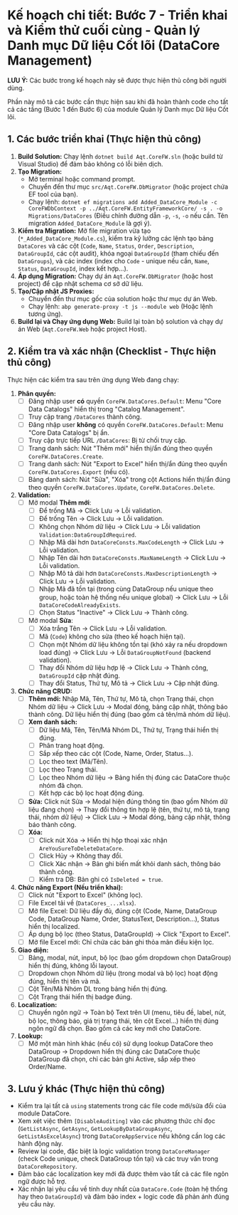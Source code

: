 # Kế hoạch chi tiết: Bước 7 - Triển khai và Kiểm thử cuối cùng - Quản lý Danh mục Dữ liệu Cốt lõi (DataCore Management)

**LƯU Ý:** Các bước trong kế hoạch này sẽ được thực hiện thủ công bởi người dùng.

Phần này mô tả các bước cần thực hiện sau khi đã hoàn thành code cho tất cả các tầng (Bước 1 đến Bước 6) của module Quản lý Danh mục Dữ liệu Cốt lõi.

## 1. Các bước triển khai (Thực hiện thủ công)

1.  **Build Solution:** Chạy lệnh `dotnet build Aqt.CoreFW.sln` (hoặc build từ Visual Studio) để đảm bảo không có lỗi biên dịch.
2.  **Tạo Migration:**
    -   Mở terminal hoặc command prompt.
    -   Chuyển đến thư mục `src/Aqt.CoreFW.DbMigrator` (hoặc project chứa EF tool của bạn).
    -   Chạy lệnh: `dotnet ef migrations add Added_DataCore_Module -c CoreFWDbContext -p ../Aqt.CoreFW.EntityFrameworkCore/ -s . -o Migrations/DataCores` (Điều chỉnh đường dẫn `-p`, `-s`, `-o` nếu cần. Tên migration `Added_DataCore_Module` là gợi ý).
3.  **Kiểm tra Migration:** Mở file migration vừa tạo (`*_Added_DataCore_Module.cs`), kiểm tra kỹ lưỡng các lệnh tạo bảng `DataCores` và các cột (`Code`, `Name`, `Status`, `Order`, `Description`, `DataGroupId`, các cột audit), khóa ngoại `DataGroupId` (tham chiếu đến `DataGroups`), và các index (index cho `Code` - unique nếu cần, `Name`, `Status`, `DataGroupId`, index kết hợp...).
4.  **Áp dụng Migration:** Chạy dự án `Aqt.CoreFW.DbMigrator` (hoặc host project) để cập nhật schema cơ sở dữ liệu.
5.  **Tạo/Cập nhật JS Proxies:**
    -   Chuyển đến thư mục gốc của solution hoặc thư mục dự án Web.
    -   Chạy lệnh: `abp generate-proxy -t js --module web` (Hoặc lệnh tương ứng).
6.  **Build lại và Chạy ứng dụng Web:** Build lại toàn bộ solution và chạy dự án Web (`Aqt.CoreFW.Web` hoặc project Host).

## 2. Kiểm tra và xác nhận (Checklist - Thực hiện thủ công)

Thực hiện các kiểm tra sau trên ứng dụng Web đang chạy:

1.  **Phân quyền:**
    -   [ ] Đăng nhập user **có** quyền `CoreFW.DataCores.Default`: Menu "Core Data Catalogs" hiển thị trong "Catalog Management".
    -   [ ] Truy cập trang `/DataCores` thành công.
    -   [ ] Đăng nhập user **không** có quyền `CoreFW.DataCores.Default`: Menu "Core Data Catalogs" bị ẩn.
    -   [ ] Truy cập trực tiếp URL `/DataCores`: Bị từ chối truy cập.
    -   [ ] Trang danh sách: Nút "Thêm mới" hiển thị/ẩn đúng theo quyền `CoreFW.DataCores.Create`.
    -   [ ] Trang danh sách: Nút "Export to Excel" hiển thị/ẩn đúng theo quyền `CoreFW.DataCores.Export` (nếu có).
    -   [ ] Bảng danh sách: Nút "Sửa", "Xóa" trong cột Actions hiển thị/ẩn đúng theo quyền `CoreFW.DataCores.Update`, `CoreFW.DataCores.Delete`.
2.  **Validation:**
    -   [ ] Mở modal **Thêm mới**:
        -   [ ] Để trống Mã -> Click Lưu -> Lỗi validation.
        -   [ ] Để trống Tên -> Click Lưu -> Lỗi validation.
        -   [ ] Không chọn Nhóm dữ liệu -> Click Lưu -> Lỗi validation `Validation:DataGroupIdRequired`.
        -   [ ] Nhập Mã dài hơn `DataCoreConsts.MaxCodeLength` -> Click Lưu -> Lỗi validation.
        -   [ ] Nhập Tên dài hơn `DataCoreConsts.MaxNameLength` -> Click Lưu -> Lỗi validation.
        -   [ ] Nhập Mô tả dài hơn `DataCoreConsts.MaxDescriptionLength` -> Click Lưu -> Lỗi validation.
        -   [ ] Nhập Mã đã tồn tại (trong cùng DataGroup nếu unique theo group, hoặc toàn hệ thống nếu unique global) -> Click Lưu -> Lỗi `DataCoreCodeAlreadyExists`.
        -   [ ] Chọn Status "Inactive" -> Click Lưu -> Thành công.
    -   [ ] Mở modal **Sửa**:
        -   [ ] Xóa trắng Tên -> Click Lưu -> Lỗi validation.
        -   [ ] Mã (`Code`) không cho sửa (theo kế hoạch hiện tại).
        -   [ ] Chọn một Nhóm dữ liệu không tồn tại (khó xảy ra nếu dropdown load đúng) -> Click Lưu -> Lỗi `DataGroupNotFound` (backend validation).
        -   [ ] Thay đổi Nhóm dữ liệu hợp lệ -> Click Lưu -> Thành công, `DataGroupId` cập nhật đúng.
        -   [ ] Thay đổi Status, Thứ tự, Mô tả -> Click Lưu -> Cập nhật đúng.
3.  **Chức năng CRUD:**
    -   [ ] **Thêm mới:** Nhập Mã, Tên, Thứ tự, Mô tả, chọn Trạng thái, chọn Nhóm dữ liệu -> Click Lưu -> Modal đóng, bảng cập nhật, thông báo thành công. Dữ liệu hiển thị đúng (bao gồm cả tên/mã nhóm dữ liệu).
    -   [ ] **Xem danh sách:**
        -   [ ] Dữ liệu Mã, Tên, Tên/Mã Nhóm DL, Thứ tự, Trạng thái hiển thị đúng.
        -   [ ] Phân trang hoạt động.
        -   [ ] Sắp xếp theo các cột (Code, Name, Order, Status...).
        -   [ ] Lọc theo text (Mã/Tên).
        -   [ ] Lọc theo Trạng thái.
        -   [ ] Lọc theo Nhóm dữ liệu -> Bảng hiển thị đúng các DataCore thuộc nhóm đã chọn.
        -   [ ] Kết hợp các bộ lọc hoạt động đúng.
    -   [ ] **Sửa:** Click nút Sửa -> Modal hiện đúng thông tin (bao gồm Nhóm dữ liệu đang chọn) -> Thay đổi thông tin hợp lệ (tên, thứ tự, mô tả, trạng thái, nhóm dữ liệu) -> Click Lưu -> Modal đóng, bảng cập nhật, thông báo thành công.
    -   [ ] **Xóa:**
        -   [ ] Click nút Xóa -> Hiển thị hộp thoại xác nhận `AreYouSureToDeleteDataCore`.
        -   [ ] Click Hủy -> Không thay đổi.
        -   [ ] Click Xác nhận -> Bản ghi biến mất khỏi danh sách, thông báo thành công.
        -   [ ] Kiểm tra DB: Bản ghi có `IsDeleted = true`.
4.  **Chức năng Export (Nếu triển khai):**
    -   [ ] Click nút "Export to Excel" (không lọc).
    -   [ ] File Excel tải về (`DataCores_...xlsx`).
    -   [ ] Mở file Excel: Dữ liệu đầy đủ, đúng cột (Code, Name, DataGroup Code, DataGroup Name, Order, StatusText, Description...), Status hiển thị localized.
    -   [ ] Áp dụng bộ lọc (theo Status, DataGroupId) -> Click "Export to Excel".
    -   [ ] Mở file Excel mới: Chỉ chứa các bản ghi thỏa mãn điều kiện lọc.
5.  **Giao diện:**
    -   [ ] Bảng, modal, nút, input, bộ lọc (bao gồm dropdown chọn DataGroup) hiển thị đúng, không lỗi layout.
    -   [ ] Dropdown chọn Nhóm dữ liệu (trong modal và bộ lọc) hoạt động đúng, hiển thị tên và mã.
    -   [ ] Cột Tên/Mã Nhóm DL trong bảng hiển thị đúng.
    -   [ ] Cột Trạng thái hiển thị badge đúng.
6.  **Localization:**
    -   [ ] Chuyển ngôn ngữ -> Toàn bộ Text trên UI (menu, tiêu đề, label, nút, bộ lọc, thông báo, giá trị trạng thái, tên cột Excel...) hiển thị đúng ngôn ngữ đã chọn. Bao gồm cả các key mới cho DataCore.
7.  **Lookup:**
    -   [ ] Mở một màn hình khác (nếu có) sử dụng lookup DataCore theo DataGroup -> Dropdown hiển thị đúng các DataCore thuộc DataGroup đã chọn, chỉ các bản ghi Active, sắp xếp theo Order/Name.

## 3. Lưu ý khác (Thực hiện thủ công)

-   Kiểm tra lại tất cả `using` statements trong các file code mới/sửa đổi của module DataCore.
-   Xem xét việc thêm `[DisableAuditing]` vào các phương thức chỉ đọc (`GetListAsync`, `GetAsync`, `GetLookupByDataGroupAsync`, `GetListAsExcelAsync`) trong `DataCoreAppService` nếu không cần log các hành động này.
-   Review lại code, đặc biệt là logic validation trong `DataCoreManager` (check Code unique, check DataGroup tồn tại) và các truy vấn trong `DataCoreRepository`.
-   Đảm bảo các localization key mới đã được thêm vào tất cả các file ngôn ngữ được hỗ trợ.
-   Xác nhận lại yêu cầu về tính duy nhất của `DataCore.Code` (toàn hệ thống hay theo `DataGroupId`) và đảm bảo index + logic code đã phản ánh đúng yêu cầu này.
